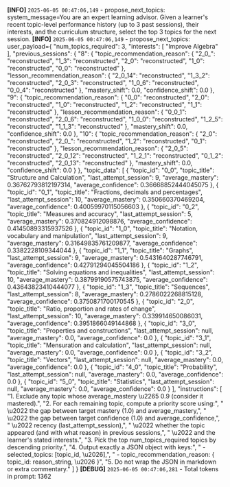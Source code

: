 **[INFO]** `2025-06-05 00:47:06,149` - propose_next_topics: system_message=You are an expert learning advisor. Given a learner's recent topic-level performance history (up to 3 past sessions), their interests, and the curriculum structure, select the top 3 topics for the next session.
**[INFO]** `2025-06-05 00:47:06,149` - propose_next_topics: user_payload={
  "num_topics_required": 3,
  "interests": [
    "Improve Algebra"
  ],
  "previous_sessions": {
    "8": {
      "topic_recommendation_reason": {
        "2_0_": "reconstructed",
        "1_3": "reconstructed",
        "2_0": "reconstructed",
        "1_0": "reconstructed",
        "0_0": "reconstructed"
      },
      "lesson_recommendation_reason": {
        "2_0_14": "reconstructed",
        "1_3_2": "reconstructed",
        "2_0_3": "reconstructed",
        "1_0_6": "reconstructed",
        "0_0_4": "reconstructed"
      },
      "mastery_shift": 0.0,
      "confidence_shift": 0.0
    },
    "9": {
      "topic_recommendation_reason": {
        "0_0": "reconstructed",
        "2_0": "reconstructed",
        "1_0": "reconstructed",
        "1_2": "reconstructed",
        "1_1": "reconstructed"
      },
      "lesson_recommendation_reason": {
        "0_0_1": "reconstructed",
        "2_0_6": "reconstructed",
        "1_0_0": "reconstructed",
        "1_2_5": "reconstructed",
        "1_1_3": "reconstructed"
      },
      "mastery_shift": 0.0,
      "confidence_shift": 0.0
    },
    "10": {
      "topic_recommendation_reason": {
        "2_0": "reconstructed",
        "2_0_": "reconstructed",
        "1_2": "reconstructed",
        "0_1": "reconstructed"
      },
      "lesson_recommendation_reason": {
        "2_0_5": "reconstructed",
        "2_0_12": "reconstructed",
        "1_2_1": "reconstructed",
        "0_1_2": "reconstructed",
        "2_0_13": "reconstructed"
      },
      "mastery_shift": 0.0,
      "confidence_shift": 0.0
    }
  },
  "topic_data": [
    {
      "topic_id": "0_0",
      "topic_title": "Structure and Calculation",
      "last_attempt_session": 9,
      "average_mastery": 0.36762793812197314,
      "average_confidence": 0.36668852444045075
    },
    {
      "topic_id": "0_1",
      "topic_title": "Fractions, decimals and percentages",
      "last_attempt_session": 10,
      "average_mastery": 0.350660370469204,
      "average_confidence": 0.40059970115056603
    },
    {
      "topic_id": "0_2",
      "topic_title": "Measures and accuracy",
      "last_attempt_session": 5,
      "average_mastery": 0.370824912098876,
      "average_confidence": 0.41450893315937526
    },
    {
      "topic_id": "1_0",
      "topic_title": "Notation, vocabulary and manipulation",
      "last_attempt_session": 9,
      "average_mastery": 0.31649835761209877,
      "average_confidence": 0.3382228109344044
    },
    {
      "topic_id": "1_1",
      "topic_title": "Graphs",
      "last_attempt_session": 9,
      "average_mastery": 0.5431640287746791,
      "average_confidence": 0.42791294045504186
    },
    {
      "topic_id": "1_2",
      "topic_title": "Solving equations and inequalities",
      "last_attempt_session": 10,
      "average_mastery": 0.38799190575743875,
      "average_confidence": 0.43643823410444077
    },
    {
      "topic_id": "1_3",
      "topic_title": "Sequences",
      "last_attempt_session": 8,
      "average_mastery": 0.2786022268815128,
      "average_confidence": 0.3750871700170545
    },
    {
      "topic_id": "2_0",
      "topic_title": "Ratio, proportion and rates of change",
      "last_attempt_session": 10,
      "average_mastery": 0.339914650086031,
      "average_confidence": 0.3951866049144868
    },
    {
      "topic_id": "3_0",
      "topic_title": "Properties and constructions",
      "last_attempt_session": null,
      "average_mastery": 0.0,
      "average_confidence": 0.0
    },
    {
      "topic_id": "3_1",
      "topic_title": "Mensuration and calculation",
      "last_attempt_session": null,
      "average_mastery": 0.0,
      "average_confidence": 0.0
    },
    {
      "topic_id": "3_2",
      "topic_title": "Vectors",
      "last_attempt_session": null,
      "average_mastery": 0.0,
      "average_confidence": 0.0
    },
    {
      "topic_id": "4_0",
      "topic_title": "Probability",
      "last_attempt_session": null,
      "average_mastery": 0.0,
      "average_confidence": 0.0
    },
    {
      "topic_id": "5_0",
      "topic_title": "Statistics",
      "last_attempt_session": null,
      "average_mastery": 0.0,
      "average_confidence": 0.0
    }
  ],
  "instructions": [
    "1. Exclude any topic whose average_mastery \u2265 0.9 (consider it mastered).",
    "2. For each remaining topic, compute a priority score using:",
    "     \u2022 the gap between target mastery (1.0) and average_mastery,",
    "     \u2022 the gap between target confidence (1.0) and average_confidence,",
    "     \u2022 recency (last_attempt_session),",
    "     \u2022 whether the topic appeared (and with what reason) in previous sessions,",
    "     \u2022 and the learner's stated interests.",
    "3. Pick the top num_topics_required topics by descending priority.",
    "4. Output exactly a JSON object with keys:",
    "     - selected_topics: [topic_id, \u2026],",
    "     - topic_recommendation_reason: { topic_id: reason_string, \u2026 }",
    "5. Do not wrap the JSON in markdown or extra commentary."
  ]
}
**[DEBUG]** `2025-06-05 00:47:06,281` - Total tokens in prompt: 1362
